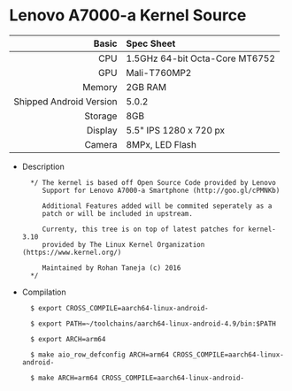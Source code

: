 Lenovo A7000-a Kernel Source
==============

Basic   | Spec Sheet
-------:|:-------------------------
CPU     | 1.5GHz 64-bit Octa-Core MT6752
GPU     | Mali-T760MP2
Memory  | 2GB RAM
Shipped Android Version | 5.0.2
Storage | 8GB
Display | 5.5" IPS 1280 x 720 px
Camera  | 8MPx, LED Flash

* Description

        */ The kernel is based off Open Source Code provided by Lenovo 
           Support for Lenovo A7000-a Smartphone (http://goo.gl/cPMNKb)
           
           Additional Features added will be commited seperately as a
           patch or will be included in upstream.
           
           Currenty, this tree is on top of latest patches for kernel-3.10
           provided by The Linux Kernel Organization (https://www.kernel.org/)
           
           Maintained by Rohan Taneja (c) 2016
        */

* Compilation
        
        $ export CROSS_COMPILE=aarch64-linux-android-

        $ export PATH=~/toolchains/aarch64-linux-android-4.9/bin:$PATH

        $ export ARCH=arm64

        $ make aio_row_defconfig ARCH=arm64 CROSS_COMPILE=aarch64-linux-android-

        $ make ARCH=arm64 CROSS_COMPILE=aarch64-linux-android-


